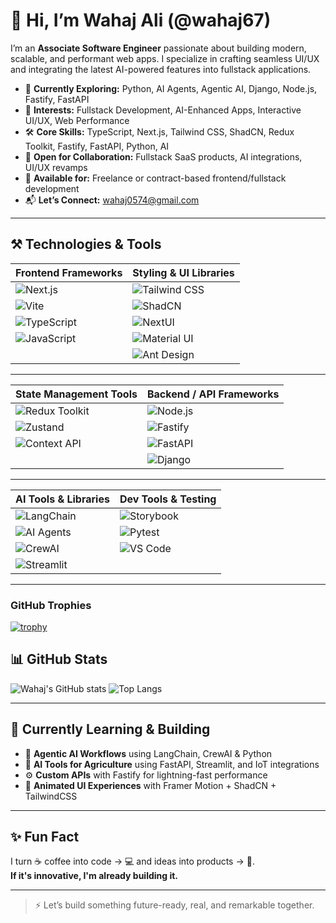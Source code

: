 # 👋 Hi, I’m Wahaj Ali (@wahaj67)

I’m an **Associate Software Engineer** passionate about building modern, scalable, and performant web apps. I specialize in crafting seamless UI/UX and integrating the latest AI-powered features into fullstack applications.

- 🌱 **Currently Exploring:** Python, AI Agents, Agentic AI, Django, Node.js, Fastify, FastAPI
- 🧠 **Interests:** Fullstack Development, AI-Enhanced Apps, Interactive UI/UX, Web Performance
- 🛠️ **Core Skills:** TypeScript, Next.js, Tailwind CSS, ShadCN, Redux Toolkit, Fastify, FastAPI, Python, AI
- 🤝 **Open for Collaboration:** Fullstack SaaS products, AI integrations, UI/UX revamps
- 💼 **Available for:** Freelance or contract-based frontend/fullstack development
- 📬 **Let’s Connect:** wahaj0574@gmail.com

---

## ⚒️ Technologies & Tools

| Frontend Frameworks                        | Styling & UI Libraries                                                                 |
| ----------------------------------------- | -------------------------------------------------------------------------------------- |
| ![Next.js](https://img.shields.io/badge/Next.js-000?logo=nextdotjs&logoColor=white)      | ![Tailwind CSS](https://img.shields.io/badge/Tailwind_CSS-38B2AC?logo=tailwind-css&logoColor=white) |
| ![Vite](https://img.shields.io/badge/Vite-646CFF?logo=vite&logoColor=white)              | ![ShadCN](https://img.shields.io/badge/ShadCN_UI-121212?logo=shadcnui&logoColor=white) |
| ![TypeScript](https://img.shields.io/badge/TypeScript-007ACC?logo=typescript&logoColor=white) | ![NextUI](https://img.shields.io/badge/NextUI-000000?logo=vercel&logoColor=white)       |
| ![JavaScript](https://img.shields.io/badge/JavaScript-F7DF1E?logo=javascript&logoColor=black) | ![Material UI](https://img.shields.io/badge/MUI-007FFF?logo=mui&logoColor=white)        |
|                                            | ![Ant Design](https://img.shields.io/badge/AntDesign-0170FE?logo=antdesign&logoColor=white) |

---

| State Management Tools                     | Backend / API Frameworks                                                             |
| ------------------------------------------ | ------------------------------------------------------------------------------------- |
| ![Redux Toolkit](https://img.shields.io/badge/Redux_Toolkit-764ABC?logo=redux&logoColor=white) | ![Node.js](https://img.shields.io/badge/Node.js-339933?logo=nodedotjs&logoColor=white) |
| ![Zustand](https://img.shields.io/badge/Zustand-000000?logo=zustand&logoColor=white)           | ![Fastify](https://img.shields.io/badge/Fastify-000000?logo=fastify&logoColor=white)   |
| ![Context API](https://img.shields.io/badge/Context_API-0078D7?logo=react&logoColor=white)     | ![FastAPI](https://img.shields.io/badge/FastAPI-009688?logo=fastapi&logoColor=white)   |
|                                                | ![Django](https://img.shields.io/badge/Django-092E20?logo=django&logoColor=white)     |

---

| AI Tools & Libraries                         | Dev Tools & Testing                                                                  |
| -------------------------------------------- | ------------------------------------------------------------------------------------- |
| ![LangChain](https://img.shields.io/badge/LangChain-000000?logo=langchain&logoColor=white)     | ![Storybook](https://img.shields.io/badge/Storybook-FF4785?logo=storybook&logoColor=white) |
| ![AI Agents](https://img.shields.io/badge/AI_Agents-8A2BE2?logo=openai&logoColor=white)         | ![Pytest](https://img.shields.io/badge/Pytest-3776AB?logo=python&logoColor=white)     |
| ![CrewAI](https://img.shields.io/badge/CrewAI-000?logo=github&logoColor=white)                  | ![VS Code](https://img.shields.io/badge/VSCode-007ACC?logo=visualstudiocode&logoColor=white) |
| ![Streamlit](https://img.shields.io/badge/Streamlit-FF4B4B?logo=streamlit&logoColor=white)      |                                                                                       |

---

### GitHub Trophies

[![trophy](https://github-profile-trophy.vercel.app/?username=wahaj67)](https://github.com/ryo-ma/github-profile-trophy)

## 📊 GitHub Stats

![Wahaj's GitHub stats](https://github-readme-stats.vercel.app/api?username=wahaj67&show_icons=true&theme=radical)
![Top Langs](https://github-readme-stats.vercel.app/api/top-langs/?username=wahaj67&layout=compact&theme=radical)

---

## 🧠 Currently Learning & Building

- 🔁 **Agentic AI Workflows** using LangChain, CrewAI & Python
- 🌾 **AI Tools for Agriculture** using FastAPI, Streamlit, and IoT integrations
- ⚙️ **Custom APIs** with Fastify for lightning-fast performance
- 🎨 **Animated UI Experiences** with Framer Motion + ShadCN + TailwindCSS

---

## ✨ Fun Fact

I turn ☕ coffee into code → 💻 and ideas into products → 🚀.  
**If it's innovative, I'm already building it.**

---

> ⚡ Let’s build something future-ready, real, and remarkable together.
